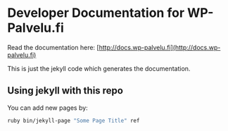 # Developer Documentation for WP-Palvelu.fi
Read the documentation here: [http://docs.wp-palvelu.fi](http://docs.wp-palvelu.fi)

This is just the jekyll code which generates the documentation.

## Using jekyll with this repo

You can add new pages by:

```bash
ruby bin/jekyll-page "Some Page Title" ref
```
